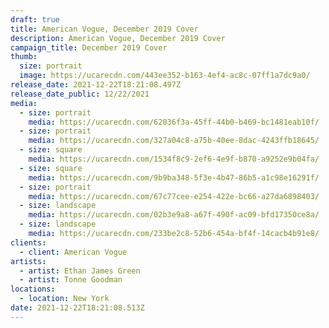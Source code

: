 ```yaml
---
draft: true
title: American Vogue, December 2019 Cover
description: American Vogue, December 2019 Cover
campaign_title: December 2019 Cover
thumb:
  size: portrait
  image: https://ucarecdn.com/443ee352-b163-4ef4-ac8c-07ff1a7dc9a0/
release_date: 2021-12-22T18:21:08.497Z
release_date_public: 12/22/2021
media:
  - size: portrait
    media: https://ucarecdn.com/62036f3a-45ff-44b0-b469-bc1481eab10f/
  - size: portrait
    media: https://ucarecdn.com/327a04c8-a75b-40ee-8dac-4243ffb18645/
  - size: square
    media: https://ucarecdn.com/1534f8c9-2ef6-4e9f-b870-a9252e9b04fa/
  - size: square
    media: https://ucarecdn.com/9b9ba348-5f3e-4b47-86b5-a1c98e16291f/
  - size: portrait
    media: https://ucarecdn.com/67c77cee-e254-422e-bc66-a27da6898403/
  - size: landscape
    media: https://ucarecdn.com/02b3e9a8-a67f-490f-ac09-bfd17350ce8a/
  - size: landscape
    media: https://ucarecdn.com/233be2c8-52b6-454a-bf4f-14cacb4b91e8/
clients:
  - client: American Vogue
artists:
  - artist: Ethan James Green
  - artist: Tonne Goodman
locations:
  - location: New York
date: 2021-12-22T18:21:08.513Z
---
```

